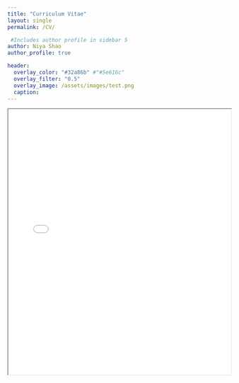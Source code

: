 ```yaml
---
title: "Curriculum Vitae"
layout: single
permalink: /CV/

 #Includes author profile in sidebar 5
author: Niya Shao
author_profile: true

header:
  overlay_color: "#32a86b" #"#5e616c"
  overlay_filter: "0.5"
  overlay_image: /assets/images/test.png
  caption: 
---
```

 

<!-- [View on Google Drive](https://drive.google.com/file/d/12u7S7dNbJqWXDM6mpxSu0rCmP5JtPsI6/view?usp=sharing) -->

<iframe src="{{ '/assets/pdfs/cv-template.pdf' | relative_url }}" width="100%" height="600px">
  This browser does not support PDFs. Please download the PDF to view it: 
  <a href="{{ '/assets/pdfs/NiyaShao_CV_Sep2025.pdf' | relative_url }}">Download PDF</a>.
</iframe>

